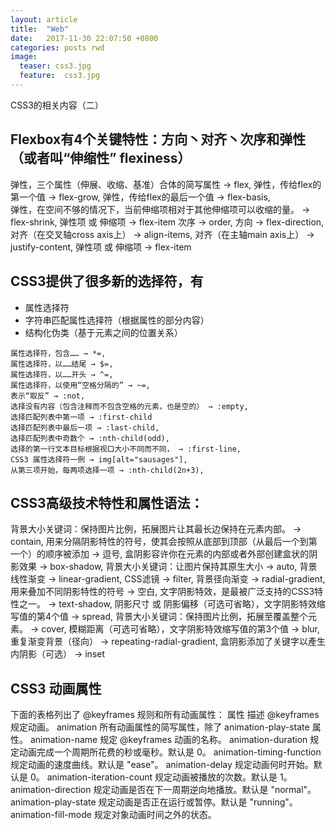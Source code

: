 ```yaml
---
layout: article
title:  "Web"
date:   2017-11-30 22:07:50 +0800
categories: posts rwd
image:
  teaser: css3.jpg
  feature:  css3.jpg
---
```


CSS3的相关内容（二）

## Flexbox有4个关键特性：方向丶对齐丶次序和弹性（或者叫“伸缩性” flexiness）
弹性，三个属性（伸展、收缩、基准）合体的简写属性 → flex, 
弹性，传给flex的第一个值 → flex-grow,
弹性，传给flex的最后一个值 → flex-basis,  
弹性，在空间不够的情况下，当前伸缩项相对于其他伸缩项可以收缩的量。 → flex-shrink, 
弹性项 或 伸缩项 → flex-item
次序 → order, 
方向 → flex-direction, 
对齐（在交叉轴cross axis上） → align-items, 
对齐（在主轴main axis上） → justify-content, 
弹性项 或 伸缩项 → flex-item

## CSS3提供了很多新的选择符，有
- 属性选择符
- 字符串匹配属性选择符（根据属性的部分内容）
- 结构化伪类（基于元素之间的位置关系）
```
属性选择符，包含…… → *=, 
属性选择符，以……结尾 → $=, 
属性选择符，以……开头 → ^=,  
属性选择符，以使用“空格分隔的” → ~=, 
表示“取反” → :not, 
选择没有内容（包含注释而不包含空格的元素，也是空的） → :empty, 
选择匹配列表中第一项 → :first-child
选择匹配列表中最后一项 → :last-child,
选择匹配列表中奇数个 → :nth-child(odd),
选择的第一行文本目标根据视口大小不同而不同， → :first-line, 
CSS3 属性选择符一例 → img[alt="sausages"], 
从第三项开始，每两项选择一项 → :nth-child(2n+3), 
```

## CSS3高级技术特性和属性语法：
背景大小关键词：保持图片比例，拓展图片让其最长边保持在元素内部。 → contain, 
用来分隔阴影特性的符号，使其会按照从底部到顶部（从最后一个到第一个）的顺序被添加 → 逗号, 
盒阴影容许你在元素的内部或者外部创建盒状的阴影效果 → box-shadow, 
背景大小关键词：让图片保持其原生大小 → auto, 
背景线性渐变 → linear-gradient, 
CSS滤镜 → filter, 
背景径向渐变 → radial-gradient, 
用来叠加不同阴影特性的符号 → 空白, 
文字阴影特效，是最被广泛支持的CSS3特性之一。 → text-shadow, 
阴影尺寸 或 阴影偏移（可选可省略），文字阴影特效缩写值的第4个值 → spread, 
背景大小关键词：保持图片比例，拓展至覆盖整个元素。 → cover, 
模糊距离（可选可省略），文字阴影特效缩写值的第3个值 → blur, 
重复渐变背景（径向） → repeating-radial-gradient, 
盒阴影添加了关键字以產生内阴影（可选） → inset

## CSS3 动画属性
下面的表格列出了 @keyframes 规则和所有动画属性：
属性	描述
@keyframes	规定动画。
animation	所有动画属性的简写属性，除了 animation-play-state 属性。
animation-name	规定 @keyframes 动画的名称。
animation-duration	规定动画完成一个周期所花费的秒或毫秒。默认是 0。
animation-timing-function	规定动画的速度曲线。默认是 "ease"。
animation-delay	规定动画何时开始。默认是 0。
animation-iteration-count	规定动画被播放的次数。默认是 1。
animation-direction	规定动画是否在下一周期逆向地播放。默认是 "normal"。
animation-play-state	规定动画是否正在运行或暂停。默认是 "running"。
animation-fill-mode	规定对象动画时间之外的状态。


